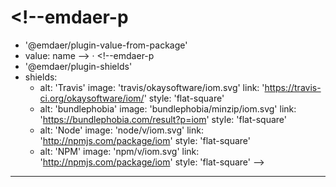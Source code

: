 <!--emdaer-p
  - '@emdaer/plugin-image'
  - src: https://raw.githubusercontent.com/okaysoftware/iom/master/carbon.svg?sanitize=true 
    alt: iom
    align: center
-->

# <!--emdaer-p
  - '@emdaer/plugin-value-from-package'
  - value: name
--> · <!--emdaer-p
  - '@emdaer/plugin-shields'
  - shields:
    - alt: 'Travis'
      image: 'travis/okaysoftware/iom.svg'
      link: 'https://travis-ci.org/okaysoftware/iom/'
      style: 'flat-square'
    - alt: 'bundlephobia'
      image: 'bundlephobia/minzip/iom.svg'
      link: 'https://bundlephobia.com/result?p=iom'
      style: 'flat-square'
    - alt: 'Node'
      image: 'node/v/iom.svg'
      link: 'http://npmjs.com/package/iom'
      style: 'flat-square'
    - alt: 'NPM'
      image: 'npm/v/iom.svg'
      link: 'http://npmjs.com/package/iom'
      style: 'flat-square'
-->

<!--emdaer-p
  - '@emdaer/plugin-import'
  - path: .emdaer/README/What.md
    runEmdaer: true
-->

<!--emdaer-p
  - '@emdaer/plugin-import'
  - path: .emdaer/README/Why.md
    runEmdaer: true
-->

<!--emdaer-p
  - '@emdaer/plugin-import'
  - path: .emdaer/README/How.md
    runEmdaer: true
-->

---

<!--emdaer-p
  - '@emdaer/plugin-license-reference'
-->
